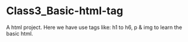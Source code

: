 # Class3_Basic-html-tag
A html project. Here we have use tags like: h1 to h6, p &amp; img to learn the basic html.
